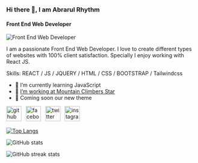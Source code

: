 ### Hi there 👋, I am Abrarul Rhythm
#### Front End Web Developer
![Front End Web Developer](http://fmv.x10.mx/github/images/a-r-g-b-2023.jpg)

I am a passionate Front End Web Developer. I love to create different types of websites with 100% client satisfaction. Specially I enjoy working with React JS.

Skills: REACT / JS / JQUERY / HTML / CSS / BOOTSTRAP / Tailwindcss
 
- 🌱 I’m currently learning JavaScript 
- 💼 [I’m working at Mountain Climbers Star](https://mountainclimbersstar.com/)
- 💎 Coming soon our new theme
 



[<img src='http://fmv.x10.mx/github/images/g.png' alt='github' height='40'>](https://github.com/AbrarulRhythm) &nbsp;
[<img src='http://fmv.x10.mx/github/images/fb.png' alt='facebook' height='40'>](https://facebook.com/AbrarulRhythm1991) &nbsp;
[<img src='http://fmv.x10.mx/github/images/t.png' alt='twitter' height='40'>](https://twitter.com/AbrarulRhythm) &nbsp;
[<img src='http://fmv.x10.mx/github/images/i.png' alt='instagram' height='40'>](https://www.instagram.com/abrarulrhythm/) &nbsp;


[![Top Langs](https://github-readme-stats.vercel.app/api/top-langs/?username=AbrarulRhythm)](https://github.com/anuraghazra/github-readme-stats)

![GitHub stats](https://github-readme-stats.vercel.app/api?username=AbrarulRhythm&show_icons=true)  

![GitHub streak stats](https://streak-stats.demolab.com/?user=AbrarulRhythm)  


